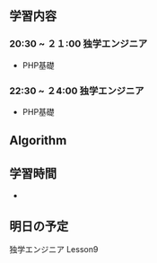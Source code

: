 ## 学習内容

### 20:30 ~ ２１:00 独学エンジニア
- PHP基礎

### 22:30 ~ ２4:00 独学エンジニア
- PHP基礎

## Algorithm

## 学習時間
- 

## 明日の予定
独学エンジニア Lesson9
